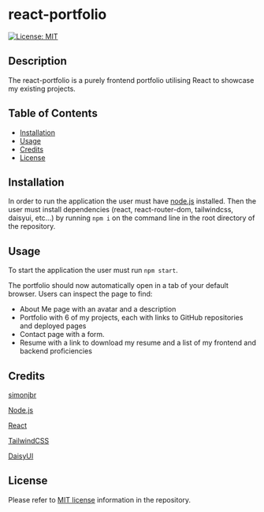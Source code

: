 # react-portfolio

[![License: MIT](https://shields.io/badge/License-MIT-yellow.svg)](https://opensource.org/licenses/MIT)

## Description

The react-portfolio is a purely frontend portfolio utilising React to showcase my existing projects.

## Table of Contents

-   [Installation](#installation)
-   [Usage](#usage)
-   [Credits](#credits)
-   [License](#license)

## Installation

In order to run the application the user must have [node.js](https://nodejs.org/en/download/current) installed. Then the user must install dependencies (react, react-router-dom, tailwindcss, daisyui, etc...) by running `npm i` on the command line in the root directory of the repository.

## Usage

To start the application the user must run `npm start`.

The portfolio should now automatically open in a tab of your default browser. Users can inspect the page to find:
- About Me page with an avatar and a description
- Portfolio with 6 of my projects, each with links to GitHub repositories and deployed pages
- Contact page with a form.
- Resume with a link to download my resume and a list of my frontend and backend proficiencies

## Credits

[simonjbr](https://github.com/simonjbr)

[Node.js](https://nodejs.org/en)

[React](https://react.dev/)

[TailwindCSS](https://tailwindcss.com/)

[DaisyUI](https://daisyui.com/)

## License

Please refer to [MIT license](./LICENSE) information in the repository.
